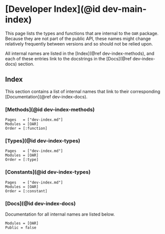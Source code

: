 # [Developer Index](@id dev-main-index)

This page lists the types and functions that are internal to the `OAR` package.
Because they are not part of the public API, these names might change relatively frequently between versions and so should not be relied upon.

All internal names are listed in the [Index](@ref dev-index-methods), and each of these entries link to the docstrings in the [Docs](@ref dev-index-docs) section.

## Index

This section contains a list of internal names that link to their corresponding [Documentation](@ref dev-index-docs).

### [Methods](@id dev-index-methods)

```@index
Pages   = ["dev-index.md"]
Modules = [OAR]
Order = [:function]
```

### [Types](@id dev-index-types)

```@index
Pages   = ["dev-index.md"]
Modules = [OAR]
Order = [:type]
```

### [Constants](@id dev-index-types)

```@index
Pages   = ["dev-index.md"]
Modules = [OAR]
Order = [:constant]
```

### [Docs](@id dev-index-docs)

Documentation for all internal names are listed below.

```@autodocs
Modules = [OAR]
Public = false
```
